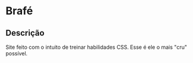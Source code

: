 # Brafé

## Descrição
Site feito com o intuito de treinar habilidades CSS.
Esse é ele o mais "cru" possível.
